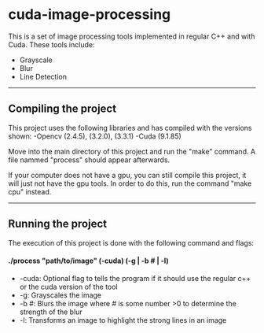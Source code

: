 # cuda-image-processing
This is a set of image processing tools implemented in regular C++ and with Cuda. These tools include:
- Grayscale
- Blur
- Line Detection

--------------------------------------------------------------------------
## Compiling the project
This project uses the following libraries and has compiled with the versions shown:
-Opencv (2.4.5), (3.2.0), (3.3.1)
-Cuda (9.1.85)

Move into the main directory of this project and run the "make" command. A file nammed "process" should appear afterwards.

If your computer does not have a gpu, you can still compile this project, it will just not have the gpu tools. In order to do this, run the command "make cpu" instead.

----------------------------------------
## Running the project
The execution of this project is done with the following command and flags:

#### ./process "path/to/image" (-cuda) (-g | -b # | -l)

- -cuda: Optional flag to tells the program if it should use the regular c++ or the cuda version of the tool
- -g: Grayscales the image
- -b #: Blurs the image where # is some number >0 to determine the strength of the blur
- -l: Transforms an image to highlight the strong lines in an image
